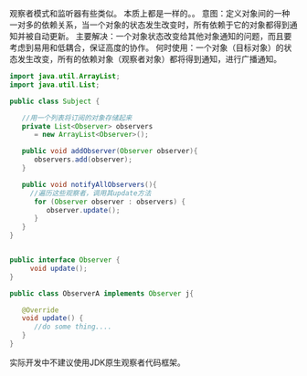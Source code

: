 观察者模式和监听器有些类似。
本质上都是一样的。。
意图：定义对象间的一种一对多的依赖关系，当一个对象的状态发生改变时，所有依赖于它的对象都得到通知并被自动更新。
主要解决：一个对象状态改变给其他对象通知的问题，而且要考虑到易用和低耦合，保证高度的协作。
何时使用：一个对象（目标对象）的状态发生改变，所有的依赖对象（观察者对象）都将得到通知，进行广播通知。

``` java
import java.util.ArrayList;
import java.util.List;

public class Subject {

   //用一个列表将订阅的对象存储起来
   private List<Observer> observers
      = new ArrayList<Observer>();

   public void addObserver(Observer observer){
      observers.add(observer);      
   }

   public void notifyAllObservers(){
     //遍历这些观察者，调用其update方法
      for (Observer observer : observers) {
         observer.update();
      }
   }  
}


public interface Observer {
     void update();
}

public class ObserverA implements Observer j{

   @Override
   void update() {
      //do some thing....
   }
}
```






实际开发中不建议使用JDK原生观察者代码框架。
